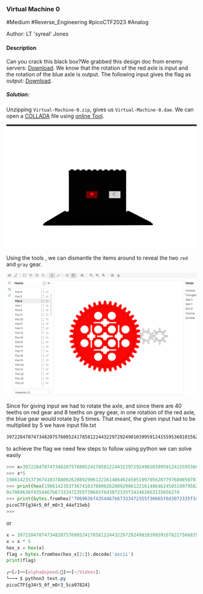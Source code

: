 ### Virtual Machine 0

#Medium #Reverse_Engineering #picoCTF2023 #Analog

Author: LT 'syreal' Jones

#### Description

Can you crack this black box?We grabbed this design doc from enemy servers: [Download](https://artifacts.picoctf.net/c/359/Virtual-Machine-0.zip). We know that the rotation of the red axle is input and the rotation of the blue axle is output. The following input gives the flag as output: [Download](https://artifacts.picoctf.net/c/359/input.txt).

##### Solution:
Unzipping `Virtual-Machine-0.zip`, gives us `Virtual-Machine-0.dae`. We can open a [COLLADA](https://en.wikipedia.org/wiki/COLLADA) file using [online Tool](https://3dviewer.net/). 

![](Virtual_Machine_0/first_look.png)

Using the tools , we can dismantle the items around to reveal the two `red` and `gray` gear.

![](Virtual_Machine_0/after_removing_mashes.png)

Since for giving input we had to rotate the axle, and since there are 40 teeths on red gear and 8 teeths on grey gear, in one rotation of the red axle, the blue gear would rotate by 5 times. That meant, the given input had to be multiplied by 5
we have input file.txt

```css
39722847074734820757600524178581224432297292490103995912415595360101562905
```
 
 to achieve the flag we need few steps to follow
 using python we can solve easily
```python
>>> x=39722847074734820757600524178581224432297292490103995912415595360101562905
>>> x*5
198614235373674103788002620892906122161486462450519979562077976800507814525
>>> print(hex(198614235373674103788002620892906122161486462450519979562077976800507814525))
0x7069636f4354467b67333472355f30665f6d3072335f34346166313565627d
>>> print(bytes.fromhex("7069636f4354467b67333472355f30665f6d3072335f34346166313565627d").decode('utf-8'))
picoCTF{g34r5_0f_m0r3_44af15eb}
>>> 
```

or

```python
x = 39722847074734820757600524178581224432297292490103995916782275668358702105
x = x * 5
hex_x = hex(x)
flag = bytes.fromhex(hex_x[2:]).decode('ascii')
print(flag)
```

```css
┌─[✔]──[alpha@speed:🍇]──[~/Videos]:
└──╼ $ python3 test.py 
picoCTF{g34r5_0f_m0r3_5ca97824}
```